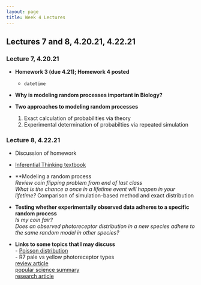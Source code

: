 ```yaml
---
layout: page
title: Week 4 Lectures
---
```


## Lectures 7 and 8, 4.20.21, 4.22.21

### Lecture 7, 4.20.21 

- **Homework 3 (due 4.21); Homework 4 posted**
    - `datetime` 

- **Why is modeling random processes important in Biology?**
    

- **Two approaches to modeling random processes**
    1. Exact calculation of probabilities via theory
    2. Experimental determination of probabilties via repeated simulation




### Lecture 8, 4.22.21
- Discussion of homework
- [Inferential Thinking textbook](https://inferentialthinking.com/chapters/09/Randomness.html)

- **Modeling a random process<br>
    *Review coin flipping problem from end of last class*<br>
    *What is the chance a once in a lifetime event will happen in your lifetime?*
    Comparison of simulation-based method and exact distribution
    
- **Testing whether experimentally observed data adheres to a specific random process**<br>
    *Is my coin fair?*<br>
    *Does an observed photoreceptor distribution in a new species adhere to the same random model in other species?*
    
 - **Links to some topics that I may discuss** <br>
        -  [Poisson distribution](https://en.wikipedia.org/wiki/Poisson_distribution)<br>
        - R7 pale vs yellow photoreceptor types<br>
            [review article](https://www.sciencedirect.com/science/article/pii/S0960982205013151)<br>
            [popular science summary](https://www.sciencedaily.com/releases/2006/03/060312205905.htm)<br>
            [research article](https://www.nature.com/articles/nature04615)
        

 
 
    


